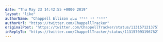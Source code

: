 ```yaml
---
date: "Thu May 23 14:42:55 +0000 2019"
layout: "like"
authorName: "Chappell Ellison ಥᴗಥ ᵗʰⁱˢ ⁱˢ ᶠⁱⁿᵉ"
authorUrl: "https://twitter.com/ChappellTracker"
originalPost: "https://twitter.com/ChappellTracker/status/1131571213757820928"
inReplyTo: "https://twitter.com/ChappellTracker/status/1131570931967627264"
---
```

